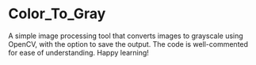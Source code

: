 # Color_To_Gray
A simple image processing tool that converts images to grayscale using OpenCV, with the option to save the output. The code is well-commented for ease of understanding. Happy learning!
